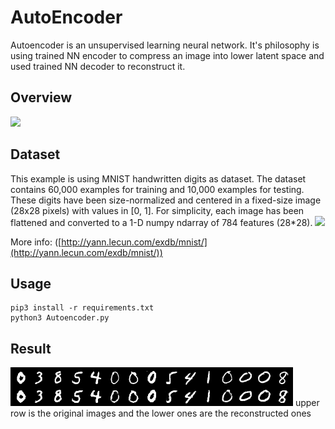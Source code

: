 # AutoEncoder
Autoencoder is an unsupervised learning neural network. 
It's philosophy is using trained NN encoder to compress an image into lower latent space and used trained NN decoder to reconstruct it. 

## Overview
![](https://i.imgur.com/4VmiO0f.png)

## Dataset
This example is using MNIST handwritten digits as dataset. 
The dataset contains 60,000 examples for training and 10,000 examples for testing. 
These digits have been size-normalized and centered in a fixed-size image (28x28 pixels) with values in [0, 1]. 
For simplicity, each image has been flattened and converted to a 1-D numpy ndarray of 784 features (28*28).
![](http://neuralnetworksanddeeplearning.com/images/mnist_100_digits.png)

More info: ([http://yann.lecun.com/exdb/mnist/](http://yann.lecun.com/exdb/mnist/))

## Usage
```
pip3 install -r requirements.txt
python3 Autoencoder.py
```

## Result
![](https://github.com/GCWhiteShadow/PyTorch-example/raw/master/Neural_Networks/AutoEncoder/results/reconstruction_5.png)
upper row is the original images and the lower ones are the reconstructed ones

